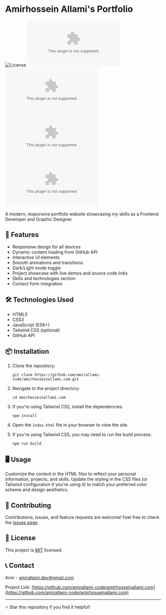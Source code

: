 # Amirhossein Allami's Portfolio

![License](https://img.shields.io/badge/license-MIT-blue.svg)
![GitHub stars](https://img.shields.io/github/stars/amirallami-code/amirhosseinallami.com?style=social)
![GitHub issues](https://img.shields.io/github/issues/amirallami-code/amirhosseinallami.com)
![GitHub pull requests](https://img.shields.io/github/issues-pr/amirallami-code/amirhosseinallami.com)
![GitHub last commit](https://img.shields.io/github/last-commit/amirallami-code/amirhosseinallami.com)

A modern, responsive portfolio website showcasing my skills as a Frontend Developer and Graphic Designer.

## 🚀 Features

- Responsive design for all devices
- Dynamic content loading from GitHub API
- Interactive UI elements
- Smooth animations and transitions
- Dark/Light mode toggle
- Project showcase with live demos and source code links
- Skills and technologies section
- Contact form integration

## 🛠️ Technologies Used

- HTML5
- CSS3
- JavaScript (ES6+)
- Tailwind CSS (optional)
- GitHub API

## 📦 Installation

1. Clone the repository:
   ```
   git clone https://github.com/amirallami-code/amirhosseinallami.com.git
   ```

2. Navigate to the project directory:
   ```
   cd amirhosseinallami.com
   ```

3. If you're using Tailwind CSS, install the dependencies:
   ```
   npm install
   ```

4. Open the `index.html` file in your browser to view the site.

5. If you're using Tailwind CSS, you may need to run the build process:
   ```
   npm run build
   ```

## 🖥️ Usage

Customize the content in the HTML files to reflect your personal information, projects, and skills. Update the styling in the CSS files (or Tailwind configuration if you're using it) to match your preferred color scheme and design aesthetics.

## 🤝 Contributing

Contributions, issues, and feature requests are welcome! Feel free to check the [issues page](https://github.com/amirallami-code/amirhosseinallami.com/issues).

## 📝 License

This project is [MIT](https://choosealicense.com/licenses/mit/) licensed.

## 📞 Contact

Amir - amirallami.dev@gmail.com

Project Link: [https://github.com/amirallami-code/amirhosseinallami.com](https://github.com/amirallami-code/amirhosseinallami.com)

---

⭐ Star this repository if you find it helpful!
